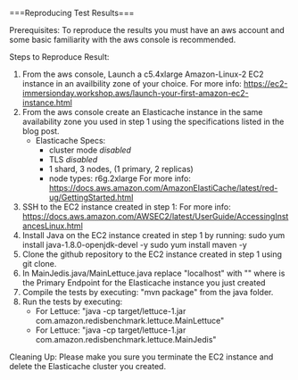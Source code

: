 ===Reproducing Test Results===

Prerequisites:
    To reproduce the results you must have an aws account and
    some basic familiarity with the aws console is recommended.

Steps to Reproduce Result:
1) From the aws console, Launch a c5.4xlarge Amazon-Linux-2 EC2 instance in an availbility zone of your choice.
    For more info: https://ec2-immersionday.workshop.aws/launch-your-first-amazon-ec2-instance.html
2) From the aws console create an Elasticache instance in the same availability zone you used in step 1 using the specifications listed in the blog post.
    * Elasticache Specs:
        * cluster mode *disabled*
        * TLS *disabled*
        * 1 shard, 3 nodes, (1 primary, 2 replicas)
        * node types: r6g.2xlarge
    For more info: https://docs.aws.amazon.com/AmazonElastiCache/latest/red-ug/GettingStarted.html
3) SSH to the EC2 instance created in step 1:
    For more info: https://docs.aws.amazon.com/AWSEC2/latest/UserGuide/AccessingInstancesLinux.html
4) Install Java on the EC2 instance created in step 1 by running:
        sudo yum install java-1.8.0-openjdk-devel -y
        sudo yum install maven -y
5) Clone the github repository to the EC2 instance created in step 1 using git clone.
6) In MainJedis.java/MainLettuce.java replace "localhost" with "<Primary Endpoint>"
    where <Primary Endpoint> is the Primary Endpoint for the Elasticache instance you just created
7) Compile the tests by executing: "mvn package" from the java folder.
8) Run the tests by executing: 
    * For Lettuce: "java -cp target/lettuce-1.jar com.amazon.redisbenchmark.lettuce.MainLettuce"
    * For Lettuce: "java -cp target/lettuce-1.jar com.amazon.redisbenchmark.lettuce.MainJedis"

Cleaning Up:
Please make you sure you terminate the EC2 instance and delete the Elasticache cluster you created.
